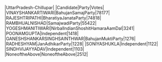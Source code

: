  
|UttarPradesh-Chillupar|
|Candidate|Party|Votes|
|VINAYSHANKARTIWARI|BahujanSamajParty|78177|
|RAJESHTRIPATHI|BharatiyaJanataParty|74818|
|RAMBHUALNISHAD|SamajwadiParty|55422|
|YOGESHMANITIWARI|NirbalIndianShoshitHamaraAamDal|3241|
|POONAMGUPTA|Independent|1418|
|GANESHSHANKARSINGHSAINTHWAR|BahujanMuktiParty|1276|
|RADHESHYAM|JanAdhikarParty|1228|
|SONIYASHUKLA|Independent|1122|
|SINDHVIJAYYADAV|Independent|1103|
|NoneoftheAbove|NoneoftheAbove|2512|
